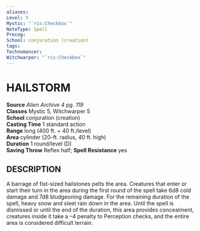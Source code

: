 ```yaml
---
aliases: 
Level: 5
Mystic: "`ris:Checkbox`"
NoteType: Spell
Precog: 
School: conjuration (creation) 
tags: 
Technomancer: 
Witchwarper: "`ris:Checkbox`"
---
```

# HAILSTORM

**Source** _Alien Archive 4 pg. 119_  
**Classes** Mystic 5, Witchwarper 5  
**School** conjuration (creation)  
**Casting Time** 1 standard action  
**Range** long (400 ft. + 40 ft./level)  
**Area** cylinder (20-ft. radius, 40 ft. high)  
**Duration** 1 round/level (D)  
**Saving Throw** Reflex half; **Spell Resistance** yes

## DESCRIPTION

A barrage of fist-sized hailstones pelts the area. Creatures that enter or start their turn in the area during the first round of the spell take 6d8 cold damage and 7d8 bludgeoning damage. For the remaining duration of the spell, heavy snow and sleet rain down in the area. Until the spell is dismissed or until the end of the duration, this area provides concealment, creatures inside it take a –4 penalty to Perception checks, and the entire area is considered difficult terrain.